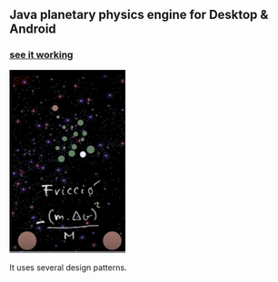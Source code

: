 ## Java planetary physics engine for Desktop & Android

### [see it working](https://www.youtube.com/watch?v=9ScKkxFk8U4) 

![alt text](https://github.com/LauLlobet/Gravity-Golf-Android-Videogame/raw/master/capture.png "Logo Title Text 1")



It uses several design patterns.